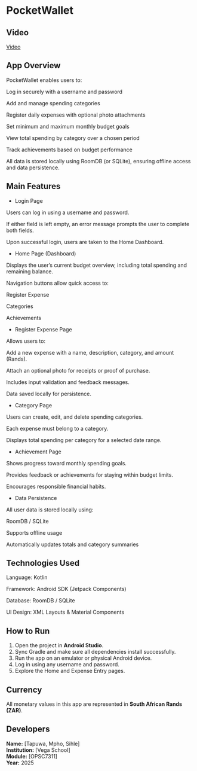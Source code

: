 # PocketWallet

## Video

[Video](https://drive.google.com/file/d/1b4r79BbptdVatn2IWHuIGSmGVbDaPPQL/view?usp=sharing)

## App Overview

PocketWallet enables users to:

Log in securely with a username and password

Add and manage spending categories

Register daily expenses with optional photo attachments

Set minimum and maximum monthly budget goals

View total spending by category over a chosen period

Track achievements based on budget performance

All data is stored locally using RoomDB (or SQLite), ensuring offline access and data persistence.

## Main Features

- Login Page

Users can log in using a username and password.

If either field is left empty, an error message prompts the user to complete both fields.

Upon successful login, users are taken to the Home Dashboard.

- Home Page (Dashboard)

Displays the user’s current budget overview, including total spending and remaining balance.

Navigation buttons allow quick access to:

Register Expense

Categories

Achievements

- Register Expense Page

Allows users to:

Add a new expense with a name, description, category, and amount (Rands).

Attach an optional photo for receipts or proof of purchase.

Includes input validation and feedback messages.

Data saved locally for persistence.

- Category Page

Users can create, edit, and delete spending categories.

Each expense must belong to a category.

Displays total spending per category for a selected date range.

- Achievement Page

Shows progress toward monthly spending goals.

Provides feedback or achievements for staying within budget limits.

Encourages responsible financial habits.

- Data Persistence

All user data is stored locally using:

RoomDB / SQLite

Supports offline usage

Automatically updates totals and category summaries

## Technologies Used

Language: Kotlin

Framework: Android SDK (Jetpack Components)

Database: RoomDB / SQLite

UI Design: XML Layouts & Material Components

## How to Run

1. Open the project in **Android Studio**.
2. Sync Gradle and make sure all dependencies install successfully.
3. Run the app on an emulator or physical Android device.
4. Log in using any username and password.
5. Explore the Home and Expense Entry pages.

## Currency

All monetary values in this app are represented in **South African Rands (ZAR)**.

## Developers

**Name:** [Tapuwa, Mpho, Sihle]  
**Institution:** [Vega School]  
**Module:** [OPSC7311]  
**Year:** 2025  

